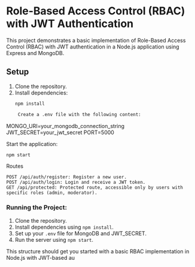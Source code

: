 # Role-Based Access Control (RBAC) with JWT Authentication

This project demonstrates a basic implementation of Role-Based Access Control (RBAC) with JWT authentication in a Node.js application using Express and MongoDB.

## Setup

1. Clone the repository.
2. Install dependencies:
   ```bash
   npm install

    Create a .env file with the following content:

MONGO_URI=your_mongodb_connection_string
JWT_SECRET=your_jwt_secret
PORT=5000

Start the application:

    npm start

Routes

    POST /api/auth/register: Register a new user.
    POST /api/auth/login: Login and receive a JWT token.
    GET /api/protected: Protected route, accessible only by users with specific roles (admin, moderator).


### Running the Project:
1. Clone the repository.
2. Install dependencies using `npm install`.
3. Set up your `.env` file for MongoDB and JWT_SECRET.
4. Run the server using `npm start`.

This structure should get you started with a basic RBAC implementation in Node.js with JWT-based au